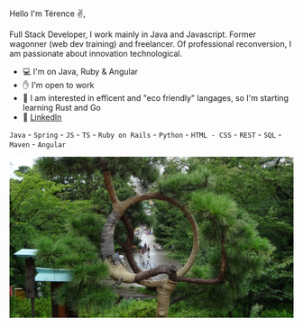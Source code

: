 Hello I'm Térence ✌️,

Full Stack Developer, I work mainly in Java and Javascript. Former wagonner (web dev training) and freelancer. Of professional reconversion, I am passionate about innovation technological.

- 💻 I'm on Java, Ruby & Angular
- ✋ I'm open to work
- 🌱 I am interested in efficent and "eco friendly" langages, so I'm starting learning Rust and Go
- 👤 [LinkedIn](https://www.linkedin.com/in/tvn-terence/)
  
`Java` - `Spring` - `JS` - `TS` - `Ruby on Rails` - `Python` - `HTML - CSS` - `REST` - `SQL` - `Maven` - `Angular`

<p align="center"> <img src="https://github.com/Truong-Terence/Truong-Terence/blob/main/img/cover.jpg" alt="drawing" width="600"/> </p>
<!-- ![Cover](https://github.com/Truong-Terence/Truong-Terence/blob/main/img/cover.jpg) -->



